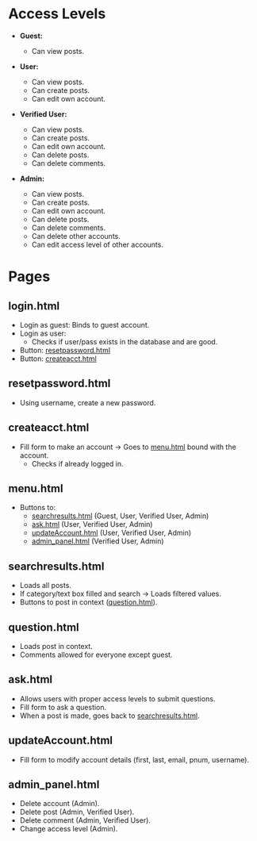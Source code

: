 # Access Levels

- **Guest:**
  - Can view posts.

- **User:**
  - Can view posts.
  - Can create posts.
  - Can edit own account.

- **Verified User:**
  - Can view posts.
  - Can create posts.
  - Can edit own account.
  - Can delete posts.
  - Can delete comments.

- **Admin:**
  - Can view posts.
  - Can create posts.
  - Can edit own account.
  - Can delete posts.
  - Can delete comments.
  - Can delete other accounts.
  - Can edit access level of other accounts.

# Pages

## login.html

- Login as guest: Binds to guest account.
- Login as user:
  - Checks if user/pass exists in the database and are good.
- Button: [resetpassword.html](#resetpasswordhtml)
- Button: [createacct.html](#createaccthtml)

## resetpassword.html

- Using username, create a new password.

## createacct.html

- Fill form to make an account -> Goes to [menu.html](#menuhtml) bound with the account.
  - Checks if already logged in.

## menu.html

- Buttons to:
  - [searchresults.html](#searchresultshtml) (Guest, User, Verified User, Admin)
  - [ask.html](#askhtml) (User, Verified User, Admin)
  - [updateAccount.html](#updateaccounthtml) (User, Verified User, Admin)
  - [admin_panel.html](#adminpanelhtml) (Verified User, Admin)

## searchresults.html

- Loads all posts.
- If category/text box filled and search -> Loads filtered values.
- Buttons to post in context ([question.html](#questionhtml)).

## question.html

- Loads post in context.
- Comments allowed for everyone except guest.

## ask.html

- Allows users with proper access levels to submit questions.
- Fill form to ask a question.
- When a post is made, goes back to [searchresults.html](#searchresultshtml).

## updateAccount.html

- Fill form to modify account details (first, last, email, pnum, username).

## admin_panel.html

- Delete account (Admin).
- Delete post (Admin, Verified User).
- Delete comment (Admin, Verified User).
- Change access level (Admin).
